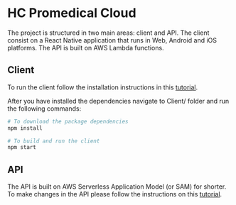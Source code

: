 # HC Promedical Cloud

The project is structured in two main areas: client and API.
The client consist on a React Native application that runs in Web, Android and iOS platforms. The API is built on AWS Lambda functions.

## Client
To run the client follow the installation instructions in this [tutorial](https://reactnative.dev/docs/environment-setup).

After you have installed the dependencies navigate to Client/ folder and run the following commands:

```bash
# To download the package dependencies
npm install
```

```bash
# To build and run the client
npm start
```

## API

The API is built on AWS Serverless Application Model (or SAM) for shorter.
To make changes in the API please follow the instructions on this [tutorial](https://docs.aws.amazon.com/serverless-application-model/latest/developerguide/install-sam-cli.html).